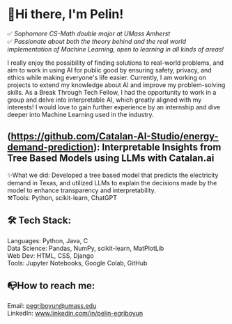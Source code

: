 
# 👋Hi there, I'm Pelin!
 ✅ _Sophomore CS-Math double major at UMass Amherst_\
 ✅ _Passionate about both the theory behind and the real world implementation of Machine Learning, open to learning in all kinds of areas!_

I really enjoy the possibility of finding solutions to real-world problems, and aim to work in using AI for public good by ensuring safety, privacy, and ethics while making everyone's life easier. Currently, I am working on projects to extend my knowledge about AI and improve my problem-solving skills. As a Break Through Tech Fellow, I had the opportunity to work in a group and delve into interpretable AI, which greatly aligned with my interests! I would love to gain further experience by an internship and dive deeper into Machine Learning used in the industry.

## <Break Through Tech Project>(https://github.com/Catalan-AI-Studio/energy-demand-prediction): Interpretable Insights from Tree Based Models using LLMs with Catalan.ai
✨What we did: Developed a tree based model that predicts the electricity demand in Texas, and utilized LLMs to explain the decisions made by the model to enhance transparency and interpretability.\
⚒️Tools: Python, scikit-learn, ChatGPT

## 🛠 Tech Stack:
Languages: Python, Java, C\
Data Science: Pandas, NumPy, scikit-learn, MatPlotLib\
Web Dev: HTML, CSS, Django\
Tools: Jupyter Notebooks, Google Colab, GitHub

## 📭How to reach me:
Email: pegriboyun@umass.edu\
LinkedIn: www.linkedin.com/in/pelin-egriboyun











